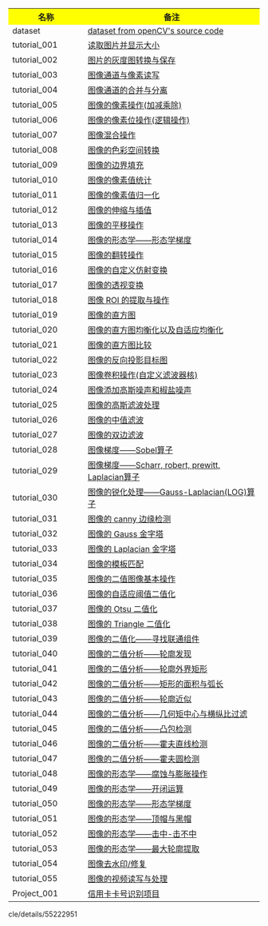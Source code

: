 <table>
  <tr>
    <th width=30%, bgcolor=yellow>名称</th>
    <th width="70%", bgcolor=yellow>备注</th>
  </tr>
  <tr>
    <td > dataset </td>
    <td> <a href="https://github.com/xiaochengsky/openCV/tree/master/dataset"> dataset from openCV's source code</a></td>
  </tr>
  <tr>
    <td > tutorial_001 </td>
    <td> <a href="https://github.com/xiaochengsky/openCV/tree/master/tutorial_001"> 读取图片并显示大小</a></td>
  </tr>
  <tr>
    <td > tutorial_002 </td>
    <td> <a href="https://github.com/xiaochengsky/openCV/tree/master/tutorial_002"> 图片的灰度图转换与保存</a></td>
  </tr>
  <tr>
    <td > tutorial_003 </td>
    <td> <a href="https://github.com/xiaochengsky/openCV/tree/master/tutorial_003"> 图像通道与像素读写</a></td>
  </tr>
  <tr>
    <td > tutorial_004 </td>
    <td> <a href="https://github.com/xiaochengsky/openCV/tree/master/tutorial_004"> 图像通道的合并与分离</a></td>
  </tr>
  <tr>
    <td > tutorial_005 </td>
    <td> <a href="https://github.com/xiaochengsky/openCV/tree/master/tutorial_005"> 图像的像素操作(加减乘除)</a></td>
  </tr>
  <tr>
    <td > tutorial_006 </td>
    <td> <a href="https://github.com/xiaochengsky/openCV/tree/master/tutorial_006"> 图像的像素位操作(逻辑操作)</a></td>
  </tr>
  <tr>
    <td > tutorial_007 </td>
    <td> <a href="https://github.com/xiaochengsky/openCV/tree/master/tutorial_007"> 图像混合操作</a></td>
  </tr>
  <tr>
    <td > tutorial_008 </td>
    <td> <a href="https://github.com/xiaochengsky/openCV/tree/master/tutorial_008"> 图像的色彩空间转换</a></td>
  </tr>  
  <tr>
    <td > tutorial_009 </td>
    <td> <a href="https://github.com/xiaochengsky/openCV/tree/master/tutorial_009"> 图像的边界填充</a></td>
  </tr>  
  <tr>
    <td > tutorial_010 </td>
    <td> <a href="https://github.com/xiaochengsky/openCV/tree/master/tutorial_010"> 图像的像素值统计</a></td>
  </tr>  
  <tr>
    <td > tutorial_011 </td>
    <td> <a href="https://github.com/xiaochengsky/openCV/tree/master/tutorial_011"> 图像的像素值归一化</a></td>
  </tr>
  <tr>
    <td > tutorial_012 </td>
    <td> <a href="https://github.com/xiaochengsky/openCV/tree/master/tutorial_012"> 图像的伸缩与插值</a></td>
  </tr>
  <tr>
    <td > tutorial_013 </td>
    <td> <a href="https://github.com/xiaochengsky/openCV/tree/master/tutorial_013"> 图像的平移操作</a></td>
  </tr>
  <tr>
    <td > tutorial_014 </td>
    <td> <a href="https://github.com/xiaochengsky/openCV/tree/master/tutorial_014"> 图像的形态学——形态学梯度</a></td>
  </tr>
  <tr>
    <td > tutorial_015 </td>
    <td> <a href="https://github.com/xiaochengsky/openCV/tree/master/tutorial_015"> 图像的翻转操作</a></td>
  </tr>  
  <tr>
    <td > tutorial_016 </td>
    <td> <a href="https://github.com/xiaochengsky/openCV/tree/master/tutorial_016"> 图像的自定义仿射变换</a></td>
  </tr>  
  <tr>
    <td > tutorial_017 </td>
    <td> <a href="https://github.com/xiaochengsky/openCV/tree/master/tutorial_017"> 图像的透视变换</a></td>
  </tr>  
  <tr>
    <td > tutorial_018 </td>
    <td> <a href="https://github.com/xiaochengsky/openCV/tree/master/tutorial_018"> 图像 ROI 的提取与操作</a></td>
  </tr>
  <tr>
    <td > tutorial_019 </td>
    <td> <a href="https://github.com/xiaochengsky/openCV/tree/master/tutorial_019"> 图像的直方图</a></td>
  </tr>  
  <tr>
    <td > tutorial_020 </td>
    <td> <a href="https://github.com/xiaochengsky/openCV/tree/master/tutorial_020"> 图像的直方图均衡化以及自适应均衡化</a></td>
  </tr>  
  <tr>
    <td > tutorial_021 </td>
    <td> <a href="https://github.com/xiaochengsky/openCV/tree/master/tutorial_021"> 图像的直方图比较</a></td>
  </tr>
  <tr>
    <td > tutorial_022 </td>
    <td> <a href="https://github.com/xiaochengsky/openCV/tree/master/tutorial_022"> 图像的反向投影目标图</a></td>
  </tr>
  <tr>
    <td > tutorial_023 </td>
    <td> <a href="https://github.com/xiaochengsky/openCV/tree/master/tutorial_023"> 图像卷积操作(自定义滤波器核)</a></td>
  </tr>
  <tr>
    <td > tutorial_024 </td>
    <td> <a href="https://github.com/xiaochengsky/openCV/tree/master/tutorial_024"> 图像添加高斯噪声和椒盐噪声</a></td>
  </tr>
  <tr>
    <td > tutorial_025 </td>
    <td> <a href="https://github.com/xiaochengsky/openCV/tree/master/tutorial_025"> 图像的高斯滤波处理</a></td>
  </tr>  
  <tr>
    <td > tutorial_026 </td>
    <td> <a href="https://github.com/xiaochengsky/openCV/tree/master/tutorial_026"> 图像的中值滤波</a></td>
  </tr>  
  <tr>
    <td > tutorial_027 </td>
    <td> <a href="https://github.com/xiaochengsky/openCV/tree/master/tutorial_027"> 图像的双边滤波</a></td>
  </tr>  
  <tr>
    <td > tutorial_028 </td>
    <td> <a href="https://github.com/xiaochengsky/openCV/tree/master/tutorial_028"> 图像梯度——Sobel算子</a></td>
  </tr>
  <tr>
    <td > tutorial_029 </td>
    <td> <a href="https://github.com/xiaochengsky/openCV/tree/master/tutorial_029"> 图像梯度——Scharr, robert, prewitt, Laplacian算子</a></td>
  </tr>   
  <tr>
    <td > tutorial_030 </td>
    <td> <a href="https://github.com/xiaochengsky/openCV/tree/master/tutorial_030"> 图像的锐化处理——Gauss-Laplacian(LOG)算子</a></td>
  </tr>  
  <tr>
    <td > tutorial_031 </td>
    <td> <a href="https://github.com/xiaochengsky/openCV/tree/master/tutorial_031"> 图像的 canny 边缘检测</a></td>
  </tr>
  <tr>
    <td > tutorial_032 </td>
    <td> <a href="https://github.com/xiaochengsky/openCV/tree/master/tutorial_032"> 图像的 Gauss 金字塔</a></td>
  </tr>
  <tr>
    <td > tutorial_033 </td>
    <td> <a href="https://github.com/xiaochengsky/openCV/tree/master/tutorial_033"> 图像的 Laplacian 金字塔</a></td>
  </tr>
  <tr>
    <td > tutorial_034 </td>
    <td> <a href="https://github.com/xiaochengsky/openCV/tree/master/tutorial_034"> 图像的模板匹配</a></td>
  </tr>
  <tr>
    <td > tutorial_035 </td>
    <td> <a href="https://github.com/xiaochengsky/openCV/tree/master/tutorial_035"> 图像的二值图像基本操作</a></td>
  </tr>  
  <tr>
    <td > tutorial_036 </td>
    <td> <a href="https://github.com/xiaochengsky/openCV/tree/master/tutorial_036"> 图像的自适应阈值二值化</a></td>
  </tr>  
  <tr>
    <td > tutorial_037 </td>
    <td> <a href="https://github.com/xiaochengsky/openCV/tree/master/tutorial_037"> 图像的 Otsu 二值化</a></td>
  </tr>  
  <tr>
    <td > tutorial_038 </td>
    <td> <a href="https://github.com/xiaochengsky/openCV/tree/master/tutorial_038"> 图像的 Triangle 二值化</a></td>
  </tr>
  <tr>
    <td > tutorial_039 </td>
    <td> <a href="https://github.com/xiaochengsky/openCV/tree/master/tutorial_039"> 图像的二值化——寻找联通组件</a></td>
  </tr>    
  <tr>
    <td > tutorial_040 </td>
    <td> <a href="https://github.com/xiaochengsky/openCV/tree/master/tutorial_040"> 图像的二值分析——轮廓发现</a></td>
  </tr>  
  <tr>
    <td > tutorial_041 </td>
    <td> <a href="https://github.com/xiaochengsky/openCV/tree/master/tutorial_041"> 图像的二值分析——轮廓外界矩形</a></td>
  </tr>
  <tr>
    <td > tutorial_042 </td>
    <td> <a href="https://github.com/xiaochengsky/openCV/tree/master/tutorial_042"> 图像的二值分析——矩形的面积与弧长</a></td>
  </tr>
  <tr>
    <td > tutorial_043 </td>
    <td> <a href="https://github.com/xiaochengsky/openCV/tree/master/tutorial_043"> 图像的二值分析——轮廓近似</a></td>
  </tr>
  <tr>
    <td > tutorial_044 </td>
    <td> <a href="https://github.com/xiaochengsky/openCV/tree/master/tutorial_044"> 图像的二值分析——几何矩中心与横纵比过滤</a></td>
  </tr>
  <tr>
    <td > tutorial_045 </td>
    <td> <a href="https://github.com/xiaochengsky/openCV/tree/master/tutorial_045"> 图像的二值分析——凸包检测</a></td>
  </tr>  
  <tr>
    <td > tutorial_046 </td>
    <td> <a href="https://github.com/xiaochengsky/openCV/tree/master/tutorial_046"> 图像的二值分析——霍夫直线检测</a></td>
  </tr>  
  <tr>
    <td > tutorial_047 </td>
    <td> <a href="https://github.com/xiaochengsky/openCV/tree/master/tutorial_047"> 图像的二值分析——霍夫圆检测</a></td>
  </tr>  
  <tr>
    <td > tutorial_048 </td>
    <td> <a href="https://github.com/xiaochengsky/openCV/tree/master/tutorial_048"> 图像的形态学——腐蚀与膨胀操作</a></td>
  </tr>
  <tr>
    <td > tutorial_049 </td>
    <td> <a href="https://github.com/xiaochengsky/openCV/tree/master/tutorial_049"> 图像的形态学——开闭运算</a></td>
  </tr>    
  <tr>
    <td > tutorial_050 </td>
    <td> <a href="https://github.com/xiaochengsky/openCV/tree/master/tutorial_050"> 图像的形态学——形态学梯度</a></td>
  </tr>
  <tr>
    <td > tutorial_051 </td>
    <td> <a href="https://github.com/xiaochengsky/openCV/tree/master/tutorial_051"> 图像的形态学——顶帽与黑帽</a></td>
  </tr>
  <tr>
    <td > tutorial_052 </td>
    <td> <a href="https://github.com/xiaochengsky/openCV/tree/master/tutorial_052"> 图像的形态学——击中-击不中</a></td>
  </tr>  
  <tr>
    <td > tutorial_053 </td>
    <td> <a href="https://github.com/xiaochengsky/openCV/tree/master/tutorial_053"> 图像的形态学——最大轮廓提取</a></td>
  </tr>  
  <tr>
    <td > tutorial_054 </td>
    <td> <a href="https://github.com/xiaochengsky/openCV/tree/master/tutorial_054"> 图像去水印/修复</a></td>
  </tr>  
  <tr>
    <td > tutorial_055 </td>
    <td> <a href="https://github.com/xiaochengsky/openCV/tree/master/tutorial_055"> 图像的视频读写与处理</a></td>
  </tr>
  <tr>
    <td > Project_001 </td>
    <td> <a href="https://github.com/xiaochengsky/openCV/tree/master/Project_001"> 信用卡卡号识别项目</a></td>
  </tr>     
  
</table>
cle/details/55222951
